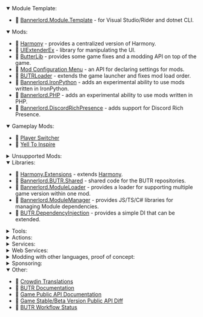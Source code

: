 <details open>
  <summary>Module Template:</summary>
  <ul>
    <li>📁 <a href="https://github.com/BUTR/Bannerlord.Module.Template">Bannerlord.Module.Template</a> - for Visual Studio/Rider and dotnet CLI.</li>
  </ul>
</details>

<details open>
  <summary>Mods:</summary>
  <ul>
    <li>📁 <a href="https://github.com/BUTR/Bannerlord.Harmony">Harmony</a> - provides a centralized version of Harmony.</li>
    <li>📁 <a href="https://github.com/BUTR/Bannerlord.UIExtenderEx">UIExtenderEx</a> - library for manipulating the UI.</li>
    <li>📁 <a href="https://github.com/BUTR/Bannerlord.ButterLib">ButterLib</a> - provides some game fixes and a modding API on top of the game.</li>
    <li>📁 <a href="https://github.com/Aragas/Bannerlord.MBOptionScreen">Mod Configuration Menu</a> - an API for declaring settings for mods.</li>
    <li>📁 <a href="https://github.com/BUTR/Bannerlord.BUTRLoader">BUTRLoader</a> - extends the game launcher and fixes mod load order.</li>
    <li>📁 <a href="https://github.com/BUTR/Bannerlord.Python">Bannerlord.IronPython</a> - adds an experimental ability to use mods written in IronPython.</li>
    <li>📁 <a href="https://github.com/BUTR/Bannerlord.PHP">Bannerlord.PHP</a> - adds an experimental ability to use mods written in PHP.</li>
    <li>📁 <a href="https://github.com/BUTR/Bannerlord.DiscordRichPresence">Bannerlord.DiscordRichPresence</a> - adds support for Discord Rich Presence.</li>
  </ul>
</details>

<details open>
  <summary>Gameplay Mods:</summary>
  <ul>
    <li>📁 <a href="https://github.com/BUTR/Bannerlord.PlayerSwitcher">Player Switcher</a></li>
    <li>📁 <a href="https://github.com/BUTR/Bannerlord.YellToInspire">Yell To Inspire</a></li>
  </ul>
</details>

<details>
  <summary>Unsupported Mods:</summary>
  <ul>
    <li>📁 <a href="https://github.com/BUTR/Bannerlord.SettlementIcons">Settlement Icons </a></li>
  </ul>
</details>
 
<details open>
  <summary>Libraries:</summary>
    <ul>
      <li>📂 <a href="https://github.com/BUTR/Harmony.Extensions">Harmony.Extensions</a> - extends <a href="https://github.com/pardeike/Harmony">Harmony</a>.</li>
      <li>📂 <a href="https://github.com/BUTR/Bannerlord.BUTR.Shared">Bannerlord.BUTR.Shared</a> - shared code for the BUTR repositories.</li>
      <li>📂 <a href="https://github.com/BUTR/Bannerlord.ModuleLoader">Bannerlord.ModuleLoader</a> - provides a loader for supporting multiple game version within one mod.</li>
      <li>📂 <a href="https://github.com/BUTR/Bannerlord.ModuleManager">Bannerlord.ModuleManager</a> - provides JS/TS/C# libraries for managing Module dependencies. </li>
      <li>📂 <a href="https://github.com/BUTR/BUTR.DependencyInjection">BUTR.DependencyInjection</a> - provides a simple DI that can be extended.</li>
    </ul>
</details>
  
<details>
  <summary>Tools:</summary>
    <ul>
      <li>🧰 <a href="https://github.com/BUTR/BUTR.Harmony.Analyzer">BUTR.Harmony.Analyzer</a> - Roslyn analyzer for <a href="https://github.com/pardeike/Harmony">Harmony</a>.</li>
      <li>🧰 <a href="https://github.com/BUTR/FetchBannerlordVersion">FetchBannerlordVersion</a> - fetches the version string from the game's assembly directory.</li>
      <li>🧰 <a href="https://github.com/BUTR/Bannerlord.BuildResources">Bannerlord.BuildResources</a> - resources for building Bannerlord modules.</li>
      <li>🧰 <a href="https://github.com/BUTR/Bannerlord.ChangelogParser">Bannerlord.ChangelogParser</a> - parses a custom changelog format inspired by Factorio.</li>
      <li>🧰 <a href="https://github.com/BUTR/Bannerlord.LocalizationParser">Bannerlord.LocalizationParser</a> - outputs all hardcoded localization strings in the game.</li>
      <li>🧰 <a href="https://github.com/BUTR/Bannerlord.ReferenceAssemblies">Bannerlord.ReferenceAssemblies</a> - generates reference assemblies starting from e1.1.0.</li>
      <li>🧰 <a href="https://github.com/BUTR/Bannerlord.XmlSchemas">Bannerlord.XmlSchemas</a> - XML Schemas for the community.</li>
    </ul>
</details>
  
<details>
  <summary>Actions:</summary>
    <ul>
      <li>:octocat: <a href="https://github.com/BUTR/actions-common-setup">actions-common-setup</a></li>
      <li>:octocat: <a href="https://github.com/BUTR/actions-tests-setup">actions-tests-setup</a></li>
      <li>:octocat: <a href="https://github.com/BUTR/actions-docfx-setup">actions-docfx-setup</a></li>
      <li>:octocat: <a href="https://github.com/BUTR/actions-code-format-setup">actions-code-format-setup</a></li>
      <li>:octocat: <a href="https://github.com/BUTR/workflows">workflows</a></li>
    </ul>
</details>

<details>
  <summary>Services:</summary>
    <ul>
      <li>🌐 <a href="https://github.com/BUTR/BUTR.CrashReportServer">BUTR.CrashReportServer</a></li>
      <li>🌐 <a href="https://github.com/BUTR/BUTR.ModListServer">BUTR.ModListServer</a></li>
      <li>🌎 <a href="https://github.com/Aragas/NexusMods.Monitor">NexusMods.Monitor</a></li>
    </ul>
</details>

<details>
  <summary>Web Services:</summary>
    <ul>
      <li>🌐 <a href="https://github.com/BUTR/BUTR.Site.NexusMods">BUTR.Site.NexusMods</a></li>
    </ul>
</details>

<details>
  <summary>Modding with other languages, proof of concept:</summary>
  <ul>
    <li>📁 <a href="https://github.com/BUTR/Bannerlord.Lua">Bannerlord.Lua</a></li>
  </ul>
</details>

<details>
  <summary>Sponsoring:</summary>
  <ul>
    <li>💰 <a href="https://github.com/pardeike">pardeike - github sponsors - 20$</a></li>
    <li>💰 <a href="https://github.com/kzu">kzu - github sponsors - 5$</a></li>
    <li>💰 <a href="https://github.com/0x0ade">0x0ade - patreon - 10$</a></li>
    <li>💰 <a href="https://github.com/jbevain">jbevain - github sponsors - 15$</a></li>
    <li>💰 <a href="https://github.com/Elringus"><s>elringus - ko-fi - 9$</s></a></li>
  </ul>
</details>

<details open>
  <summary>Other:</summary>
  <ul>
    <li>📝 <a href="https://crowdin.com/profile/Aragas">Crowdin Translations</a></li>
    <li>📝 <a href="https://github.com/BUTR/documentation">BUTR Documentation</a></li>
    <li>📝 <a href="https://github.com/BUTR/Bannerlord.ReferenceAssemblies.Documentation">Game Public API Documentation</a></li>
    <li>📝 <a href="https://butr.github.io/Bannerlord.ReferenceAssemblies.Diff">Game Stable/Beta Version Public API Diff</a></li>
    <li>📝 <a href="/profile/workflow-status.md">BUTR Workflow Status</a></li>
  </ul>
</details>
